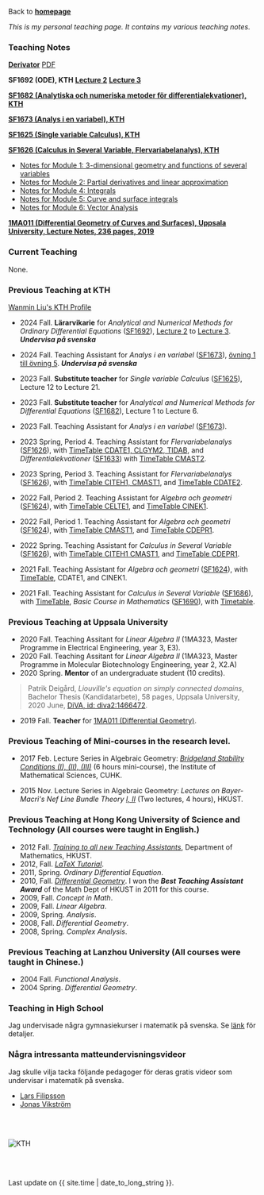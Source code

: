 Back to [**homepage**](https://wanminliu.github.io)




_This is my personal teaching page. It contains my various teaching notes._



### Teaching Notes

[**Derivator**](https://wanminliu.github.io/KTH/Derivator/Derivator.html) [PDF](https://wanminliu.github.io/KTH/Derivator/Derivator.pdf)


**SF1692 (ODE), KTH** [**Lecture 2**](https://wanminliu.github.io/KTH/ODE/SF1692F2.html)
[**Lecture 3**](https://wanminliu.github.io/KTH/ODE/SF1692F3.html)

[**SF1682 (Analytiska och numeriska metoder för differentialekvationer), KTH**](https://wanminliu.github.io/KTH/ODE/ODE.html)
 
[**SF1673 (Analys i en variabel), KTH**](https://wanminliu.github.io/KTH/SF1673/index)

[**SF1625 (Single variable Calculus), KTH**](https://wanminliu.github.io/KTH/SF1625)

[**SF1626 (Calculus in Several Variable, Flervariabelanalys), KTH**](https://www.kth.se/student/kurser/kurs/SF1626)

*  [Notes for Module 1: 3-dimensional geometry and functions of several variables](https://wanminliu.github.io/KTH/M1/SF1626VT22M1.html)
*  [Notes for Module 2: Partial derivatives and linear approximation](https://wanminliu.github.io/KTH/M2/SF1626VT22M2.html)
*  [Notes for Module 4: Integrals](https://wanminliu.github.io/KTH/M4/SF1626M4.html)
*  [Notes for Module 5: Curve and surface integrals](https://wanminliu.github.io/KTH/M5/SF1626VT22M5.html)
*  [Notes for Module 6: Vector Analysis](https://wanminliu.github.io/KTH/M6/SF1626VT22M6.html)

[**1MA011 (Differential Geometry of Curves and Surfaces), Uppsala University, Lecture Notes, 236 pages, 2019**](https://wanminliu.github.io/doc/DG/DG.html)


### Current Teaching
None.

### Previous Teaching at KTH

[Wanmin Liu's KTH Profile](https://www.kth.se/profile/wanmin/)

* 2024 Fall.  **Lärarvikarie** for *Analytical and Numerical Methods for Ordinary Differential Equations* ([SF1692](https://www.kth.se/student/kurser/kurs/SF1692)), [Lecture 2](https://wanminliu.github.io/KTH/ODE/SF1692F2.html) to [Lecture 3](https://wanminliu.github.io/KTH/ODE/SF1692F3.html). _**Undervisa på svenska**_

* 2024 Fall.  Teaching Assistant for *Analys i en variabel* ([SF1673](https://www.kth.se/student/kurser/kurs/SF1673)), [övning 1 till  övning 5](https://wanminliu.github.io/KTH/SF1673.html).  _**Undervisa på svenska**_


* 2023 Fall.  **Substitute teacher** for *Single variable Calculus* ([SF1625](https://wanminliu.github.io/KTH/SF1625)), Lecture 12 to Lecture 21.

* 2023 Fall.  **Substitute teacher** for *Analytical and Numerical Methods for Differential Equations* ([SF1682](https://canvas.kth.se/courses/41658)), Lecture 1 to Lecture 6.

* 2023 Fall.  Teaching Assistant for *Analys i en variabel* ([SF1673](https://www.kth.se/student/kurser/kurs/SF1673)). 

* 2023 Spring, Period 4. Teaching Assistant for *Flervariabelanalys* ([SF1626](https://canvas.kth.se/courses/37846)), with [TimeTable CDATE1, CLGYM2, TIDAB](https://cloud.timeedit.net/kth/web/public01/ri160794X50Z06Q6Z96g0YY0y0066YX0709gQY6Q57264697X4478w27Y5o7o7Zr4QxQ0.html), and *Differentialekvationer* ([SF1633](https://canvas.kth.se/courses/38810)) with [TimeTable CMAST2](https://cloud.timeedit.net/kth/web/public01/ri166795X50Z0XQ6Z46g9Y60y9016Y0200QgQY6Q572806774Y747ZrwoxQo.html).

* 2023 Spring, Period 3. Teaching Assistant for *Flervariabelanalys* ([SF1626](https://canvas.kth.se/courses/37846)), with [TimeTable CITEH1, CMAST1](https://cloud.timeedit.net/kth/web/public01/ri150774X91Z06Q6Z96g0YY0y0066YX0709gQY6Q55264097X4478w17Y5o7o5Zr4QxQ0.html), and [TimeTable CDATE2](https://cloud.timeedit.net/kth/web/public01/ri150774X91Z06Q6Z96g0YY0y0066YX0709gQY6Q55264097X4478653w51x24r647Y50oQ7Z1YoXQ7.html).


* 2022 Fall, Period 2. Teaching Assistant for *Algebra och geometri* ([SF1624](https://www.kth.se/social/course/SF1624/)), with [TimeTable  CELTE1](https://cloud.timeedit.net/kth/web/public01/ri170664X35Z56Q6Z96g0YY5y0066YX0709gQY6Q50264596X4878033w51x21r827Y50oQ7Z1YoXQ7.html), and [TimeTable CINEK1](https://cloud.timeedit.net/kth/web/public01/ri170664X35Z56Q6Z96g0YY5y0066YX0709gQY6Q50264596X4878133w51x51r827Y50oQ7Z1YoXQ7.html).
* 2022 Fall, Period 1. Teaching Assistant for *Algebra och geometri* ([SF1624](https://www.kth.se/social/course/SF1624/)), with [TimeTable CMAST1](https://cloud.timeedit.net/kth/web/public01/ri160604X14Z56Q6Z96g0YY0y0066YX0709gQY6Q53264596X4878673Y51X791927Y507Q7.html), and [TimeTable CDEPR1](https://cloud.timeedit.net/kth/web/public01/ri160604X14Z56Q6Z96g0YY0y0066YX0703gQY6Q53264596X4177459Y50X538298Y517Q7.html).

* 2022 Spring. Teaching Assistant for *Calculus in Several Variable* ([SF1626](https://canvas.kth.se/courses/31806)), with [TimeTable CITEH1 CMAST1](https://cloud.timeedit.net/kth/web/public01/ri.html?h=t&sid=7&p=20220117.x%2C20220306.x&objects=203502.9%2C203509.9%2C448906.10&ox=0&types=0&fe=0), and [TimeTable CDEPR1](https://cloud.timeedit.net/kth/web/public01/ri.html?h=t&sid=7&p=20220117.x%2C20220306.x&objects=203502.9%2C203509.9%2C448908.10%2C386518.16&ox=0&types=0&fe=0).
* 2021 Fall. Teaching Assistant for *Algebra och geometri* ([SF1624](https://kth.instructure.com/courses/27038)), with [TimeTable](https://cloud.timeedit.net/kth/web/public01/ri.html?h=t&sid=7&p=20211101.x%2C20211219.x&objects=203502.9%2C203509.9%2C443947.10%2C386461.16%2C-1%2C443880.10%2C203502.9%2C203509.9&ox=0&types=0&fe=0&info=f#), CDATE1, and CINEK1.
* 2021 Fall. Teaching Assistant for *Calculus in Several Variable* ([SF1686](https://canvas.kth.se/courses/27075)), with [TimeTable](https://cloud.timeedit.net/kth/web/public01/ri176505X20Z5XQ6Z76g8Y60y9066Y05006gQY6Q532805754Y08X7974Y47Q0.html), *Basic Course in Mathematics* ([SF1690](https://canvas.kth.se/courses/27072)), with [Timetable](https://cloud.timeedit.net/kth/web/public01/ri178504X20Z58Q6Z96g0YY0y6066YX080QgQY6Q5326257505777.html).

### Previous Teaching at Uppsala University

* 2020 Fall. Teaching Assitant for *Linear Algebra II* (1MA323, Master Programme in Electrical Engineering, year 3, E3).
* 2020 Fall. Teaching Assitant for *Linear Algebra II* (1MA323, Master Programme in Molecular Biotechnology Engineering, year 2, X2.A)
* 2020 Spring. **Mentor** of an undergraduate student (10 credits).
 > Patrik Deigård, *Liouville's equation on simply connected domains*, Bachelor Thesis (Kandidatarbete), 58 pages, Uppsala University, 2020 June, [DiVA, id: diva2:1466472](https://urn.kb.se/resolve?urn=urn:nbn:se:uu:diva-419483).
 
* 2019 Fall. **Teacher** for [1MA011 (Differential Geometry)](https://wanminliu.github.io/doc/DG/DG.html).


### Previous Teaching of Mini-courses in the research level.

* 2017 Feb. Lecture Series in Algebraic Geometry: _[Bridgeland Stability Conditions (I), (II), (III)](http://www.ims.cuhk.edu.hk/activities/conferences/mist/2017/mist_2017-i_3-14feb2017/)_ (6 hours mini-course), the Institute of Mathematical Sciences, CUHK.

* 2015 Nov. Lecture Series in Algebraic Geometry: _Lectures on Bayer-Macrì's Nef Line Bundle Theory [I, II](https://www.math.hkust.edu.hk/events/?menu=18)_ (Two lectures, 4 hours), HKUST.

### Previous Teaching at Hong Kong University of Science and Technology (All courses were taught in English.)

* 2012 Fall. [*Training to all new Teaching Assistants*](https://wanminliu.github.io/doc/Tutorial/Tutorial_Training.pdf), Department of Mathematics, HKUST. 
* 2012, Fall. [*LaTeX  Tutorial*](https://wanminliu.github.io/doc/introLaTeX.pdf). 
* 2011, Spring. *Ordinary Differential Equation*.
* 2010, Fall. [*Differential Geometry*](https://wanminliu.github.io/doc/DG2010/DG2010_Liu.pdf). I won the _**Best Teaching Assistant Award**_ of the Math Dept of HKUST in 2011 for this course.
* 2009, Fall. *Concept in Math*.
* 2009, Fall. *Linear Algebra*.
* 2009, Spring. *Analysis*.
* 2008, Fall. *Differential Geometry*.
* 2008, Spring. *Complex Analysis*.

### Previous Teaching at Lanzhou University (All courses were taught in Chinese.)


* 2004 Fall. *Functional Analysis*. 
* 2004 Spring. *Differential Geometry*.

### Teaching in High School 

Jag undervisade några gymnasiekurser i matematik på svenska. Se [länk](https://wanminliu.github.io/gymnasium/) för detaljer.

### Några intressanta matteundervisningsvideor

Jag skulle vilja tacka följande pedagoger för deras gratis videor som undervisar i matematik på svenska.

* [Lars Filipsson](https://www.youtube.com/@lasrfilipsson)
* [Jonas Vikström](https://www.youtube.com/@vikstromjonas)




<br/><br/>

<img src="https://wanminliu.github.io//pic/KTH20231129.jpg" alt="KTH" id="width:100%;height:auto;">

<br/><br/>
<p>Last update on {{ site.time | date_to_long_string }}.</p>

<script async src="https://www.googletagmanager.com/gtag/js?id=G-6X136VZ9Z5"></script>
<script>
  window.dataLayer = window.dataLayer || [];
  function gtag(){dataLayer.push(arguments);}
  gtag('js', new Date());

  gtag('config', 'G-6X136VZ9Z5');
</script>
